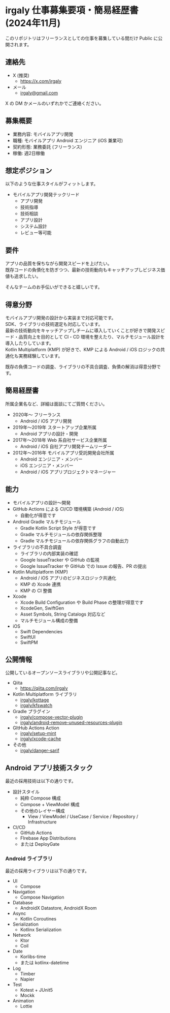 # irgaly 仕事募集要項・簡易経歴書 (2024年11月)

このリポジトリはフリーランスとしての仕事を募集している間だけ Public に公開されます。

## 連絡先

* X (推奨)
    * https://x.com/irgaly
* メール
    * irgaly@gmail.com

X の DM かメールのいずれかでご連絡ください。

## 募集概要

* 業務内容: モバイルアプリ開発
* 職種: モバイルアプリ Android エンジニア (iOS 兼業可)
* 契約形態: 業務委託 (フリーランス)
* 稼働: 週2日稼働


## 想定ポジション

以下のような仕事スタイルがフィットします。

* モバイルアプリ開発テックリード
    * アプリ開発
    * 技術指導
    * 技術相談
    * アプリ設計
    * システム設計
    * レビュー等可能

## 要件

アプリの品質を保ちながら開発スピードを上げたい。<br/>
既存コードの負債化を防ぎつつ、最新の技術動向もキャッチアップしビジネス価値も追求したい。

そんなチームのお手伝いができると嬉しいです。

## 得意分野

モバイルアプリ開発の設計から実装まで対応可能です。<br/>
SDK、ライブラリの技術選定も対応しています。<br/>
最新の技術動向をキャッチアップしチームに導入していくことが好きで開発スピード・品質向上を目的として CI・CD 環境を整えたり、マルチモジュール設計を導入したりしています。<br/>
Kotlin Multiplatform (KMP) が好きで、KMP による Android / iOS ロジックの共通化も実務経験しています。

既存の負債コードの調査、ライブラリの不具合調査、負債の解消は得意分野です。

## 簡易経歴書

所属企業名など、詳細は面談にてご質問ください。

* 2020年〜 フリーランス
    * Android / iOS アプリ開発
* 2019年〜2019年 スタートアップ企業所属
    * Android アプリの設計・開発
* 2017年〜2018年 Web 系自社サービス企業所属
    * Android / iOS 自社アプリ開発チームリーダー
* 2012年〜2016年 モバイルアプリ受託開発会社所属
    * Android エンジニア・メンバー
    * iOS エンジニア・メンバー
    * Android / iOS アプリプロジェクトマネージャー

## 能力

* モバイルアプリの設計〜開発
* GitHub Actions による CI/CD 環境構築 (Android / iOS)
    * 自動化が得意です
* Android Gradle マルチモジュール
    * Gradle Kotlin Script Style が得意です
    * Gradle マルチモジュールの依存関係整理
    * Gradle マルチモジュールの依存関係グラフの自動出力
* ライブラリの不具合調査
    * ライブラリの内部実装の確認
    * Google IssueTracker や GitHub の監視
    * Google IssueTracker や GitHub での Issue の報告、PR の提出
* Kotlin Multiplatform (KMP)
    * Android / iOS アプリのビジネスロジック共通化
    * KMP の Xcode 連携
    * KMP の CI 整備
* Xcode
    * Xcode Build Configuration や Build Phase の整理が得意です
    * XcodeGen, SwiftGen
    * Asset Symbols, String Catalogs 対応など
    * マルチモジュール構成の整備
* iOS
    * Swift Dependencies
    * SwiftUI
    * SwiftPM

## 公開情報

公開しているオープンソースライブラリや公開記事など。

* Qiita
    * https://qiita.com/irgaly
* Kotlin Multiplatform ライブラリ
    * [irgaly/kottage](https://github.com/irgaly/kottage)
    * [irgaly/kfswatch](https://github.com/irgaly/kfswatch)
* Gradle プラグイン
    * [irgaly/compose-vector-plugin](https://github.com/irgaly/compose-vector-plugin)
    * [irgaly/android-remove-unused-resources-plugin](https://github.com/irgaly/android-remove-unused-resources-plugin)
* GItHub Actions Action
    * [irgaly/setup-mint](https://github.com/irgaly/setup-mint)
    * [irgaly/xcode-cache](https://github.com/irgaly/xcode-cache)
* その他
    * [irgaly/danger-sarif](https://github.com/irgaly/danger-sarif)

## Android アプリ技術スタック

最近の採用技術は以下の通りです。

* 設計スタイル
    * 純粋 Compose 構成
    * Compose + ViewModel 構成
    * その他のレイヤー構成
        * View / ViewModel / UseCase / Service / Repository / Infrastructure
* CI/CD
    * GitHub Actions
    * FIrebase App Distributions
    * または DeployGate

### Android ライブラリ

最近の採用ライブラリは以下の通りです。

* UI
    * Compose
* Navigation
    * Compose Navigation
* Database
    * AndroidX Datastore, AndroidX Room
* Async
    * Kotlin Coroutines
* Serialization
    * Kotlinx Serialization
* Network
    * Ktor
    * Coil
* Date
    * Korlibs-time
    * または kotlinx-datetime
* Log
    * Timber
    * Napier
* Test
    * Kotest + JUnit5
    * Mockk
* Animation
    * Lottie
